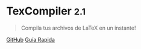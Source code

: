 <!-- _coverpage.md -->

# TexCompiler <small>2.1</small>

> Compila tus archivos de LaTeX en un instante!

[GitHub](https://github.com/victorperalta93/IV-Proyecto)
[Guía Rapida](#TexCompiler)